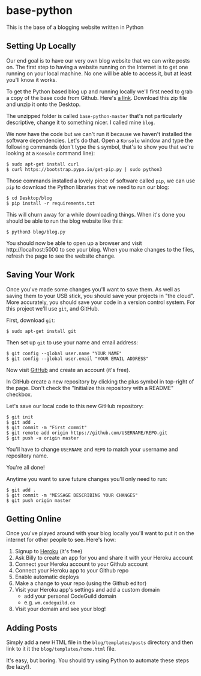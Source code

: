 # base-python
This is the base of a blogging website written in Python

## Setting Up Locally

Our end goal is to have our very own blog website that we can write posts on. The first step to having a website running on the Internet is to get one running on your local machine. No one will be able to access it, but at least you'll know it works.

To get the Python based blog up and running locally we'll first need to grab a copy of the base code from Github. Here's [a link](https://github.com/CodeGuild-co/base-python/archive/master.zip). Download this zip file and unzip it onto the Desktop.

The unzipped folder is called `base-python-master` that's not particularly descriptive, change it to something nicer. I called mine `blog`.

We now have the code but we can't run it because we haven't installed the software dependencies. Let's do that. Open a `Konsole` window and type the following commands (don't type the `$` symbol, that's to show you that we're looking at a `Konsole` command line):

    $ sudo apt-get install curl
    $ curl https://bootstrap.pypa.io/get-pip.py | sudo python3

Those commands installed a lovely piece of software called `pip`, we can use `pip` to download the Python libraries that we need to run our blog:

    $ cd Desktop/blog
    $ pip install -r requirements.txt

This will churn away for a while downloading things. When it's done you should be able to run the blog website like this:

    $ python3 blog/blog.py

You should now be able to open up a browser and visit http://localhost:5000 to see your blog. When you make changes to the files, refresh the page to see the website change.

## Saving Your Work

Once you've made some changes you'll want to save them. As well as saving them to your USB stick, you should save your projects in "the cloud". More accurately, you should save your code in a version control system. For this project we'll use `git`, and GitHub.

First, download `git`:

    $ sudo apt-get install git

Then set up `git` to use your name and email address:

    $ git config --global user.name "YOUR NAME"
    $ git config --global user.email "YOUR EMAIL ADDRESS"

Now visit [GitHub](https://github.com) and create an account (it's free).

In GitHub create a new repository by clicking the plus symbol in top-right of the page. Don't check the "Initialize this repository with a README" checkbox.

Let's save our local code to this new GitHub repository:

    $ git init
    $ git add .
    $ git commit -m "First commit"
    $ git remote add origin https://github.com/USERNAME/REPO.git
    $ git push -u origin master

You'll have to change `USERNAME` and `REPO` to match your username and repository name.

You're all done!

Anytime you want to save future changes you'll only need to run:

    $ git add .
    $ git commit -m "MESSAGE DESCRIBING YOUR CHANGES"
    $ git push origin master

## Getting Online

Once you've played around with your blog locally you'll want to put it on the internet for other people to see. Here's how:

1. Signup to [Heroku](heroku.com) (it's free)
2. Ask Billy to create an app for you and share it with your Heroku account
3. Connect your Heroku account to your Github account
4. Connect your Heroku app to your Github repo
5. Enable automatic deploys
6. Make a change to your repo (using the Github editor)
7. Visit your Heroku app's settings and add a custom domain
    - add your personal CodeGuild domain
    - e.g. `wm.codeguild.co`
8. Visit your domain and see your blog!


## Adding Posts

Simply add a new HTML file in the `blog/templates/posts` directory and then link to it it the `blog/templates/home.html` file.

It's easy, but boring. You should try using Python to automate these steps (be lazy!).
